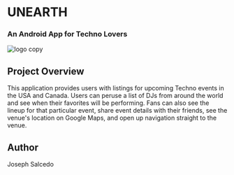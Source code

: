 # UNEARTH
### An Android App for Techno Lovers

![logo copy](https://user-images.githubusercontent.com/25109052/55370339-2b68ed80-54c8-11e9-9015-05b5a4b1540c.png)

## Project Overview
This application provides users with listings for upcoming Techno events in the USA and Canada. Users can peruse a list of DJs from around the world and see when their favorites will be performing. Fans can also see the lineup for that particular event, share event details with their friends, see the venue's location on Google Maps, and open up navigation straight to the venue.

## Author 
Joseph Salcedo
